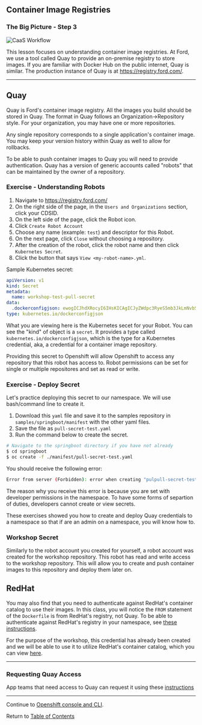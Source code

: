 ## Container Image Registries

### The Big Picture - Step 3

![CaaS Workflow](https://github.ford.com/Containers/localdev/blob/master/docs/images/CaaS-LocalDev.png)

This lesson focuses on understanding container image registries. At Ford, we use a tool called Quay to provide an on-premise registry to store images. If you are familiar with Docker Hub on the public internet, Quay is similar. The production instance of Quay is at https://registry.ford.com/.

---

## Quay 

Quay is Ford's container image registry. All the images you build should be stored in Quay. The format in Quay follows an Organization->Repository style. For your organization, you may have one or more repositories. 

Any single repository corresponds to a single application's container image. You may keep your version history within Quay as well to allow for rollbacks. 

To be able to push container images to Quay you will need to provide authentication. Quay has a version of generic accounts called "robots" that can be maintained by the owner of a repository. 

### Exercise - Understanding Robots

1. Navigate to https://registry.ford.com/ 
2. On the right side of the page, in the `Users and Organizations` section, click your CDSID. 
3. On the left side of the page, click the Robot icon. 
4. Click `Create Robot Account`
5. Choose any name (example: `test`) and descriptor for this Robot. 
6. On the next page, click `Close` without choosing a repository. 
7. After the creation of the robot, click the robot name and then click `Kubernetes Secret`. 
8. Click the button that says `View <my-robot-name>.yml`.

Sample Kubernetes secret: 

```yaml
apiVersion: v1
kind: Secret
metadata:
  name: workshop-test-pull-secret
data:
  .dockerconfigjson: ewogICJhdXRocyI6IHsKICAgICJyZWdpc3RyeS5mb3JkLmNvbSI6IHsKICAgICAgImF1dj5iOiAiYldGc2VXRnpjeXQwWlhOME9sbERVMFJhT0VveVEwRmFRa3hTUlVSUVExaFdURTh5TmtORFNrRk1NVFpPVjFCWVNVVlJNRlZRUjFGTk5sP3FOMDFOVFZoRU0xRlNNbHBLVlRaVFMwVT0iLAogICAgICAiZW1haWw0fE4iIgogICAgfQogIH0KfQ==
type: kubernetes.io/dockerconfigjson
```

What you are viewing here is the Kubernetes secet for your Robot. You can see the "kind" of object is a `secret`. It provides a type called `kubernetes.io/dockerconfigjson`, which is the type for a Kubernetes credential, aka, a credential for a container image repository.

Providing this secret to Openshift will allow Openshift to access any repository that this robot has access to. Robot permissions can be set for single or multiple repositores and set as read or write. 

### Exercise - Deploy Secret

Let's practice deploying this secret to our namespace. We will use bash/command line to create it. 

1. Download this `yaml` file and save it to the samples repository in `samples/springboot/manifest` with the other yaml files. 
2. Save the file as `pull-secret-test.yaml` 
3. Run the command below to create the secret. 

```bash
# Navigate to the springboot directory if you have not already 
$ cd springboot
$ oc create -f ./manifest/pull-secret-test.yaml
```

You should receive the following error: 

```bash
Error from server (Forbidden): error when creating "pulpull-secret-test.yaml": secrets is forbidden: User <YOUR-CDSID> cannot create secrets in the namespace "devenablement-workshop-dev": no RBAC policy matched
```

The reason why you receive this error is because you are set with developer permissions in the namespace. To have some forms of separtion of duties, developers cannot create or view secrets.

These exercises showed you how to create and deploy Quay credentials to a namespace so that if are an admin on a namespace, you will know how to.

### Workshop Secret

Similarly to the robot account you created for yourself, a robot account was created for the workshop repository. This robot has read and write access to the workshop repository. This will allow you to create and push container images to this repository and deploy them later on. 

## RedHat 

You may also find that you need to authenticate against RedHat's container catalog to use their images. In this class, you will notice the `FROM` statement of the `Dockerfile` is from RedHat's registry, not Quay. To be able to authenticate against RedHat's registry in your namespace, see [these instructions](). 

For the purpose of the workshop, this credential has already been created and we will be able to use it to utilize RedHat's container catalog, which you can view [here](https://registry.redhat.io). 

---

### Requesting Quay Access

App teams that need access to Quay can request it using these [instructions](https://github.ford.com/Containers/k8s-platform/blob/master/Day2/CaaS_Applications/User_docs/CaaS_Platform_Onboarding.md#quay-on-boarding.)

---  

Continue to [Openshift console and CLI](./6-buildimage.md).

Return to [Table of Contents](../README.md#agenda)
